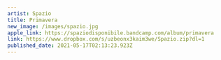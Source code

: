 ```yaml
---
artist: Spazio
title: Primavera
new_image: /images/spazio.jpg
apple_link: https://spaziodisponibile.bandcamp.com/album/primavera
link: https://www.dropbox.com/s/uzbeonx3kaim3we/Spazio.zip?dl=1
published_date: 2021-05-17T02:13:23.923Z
---
```

